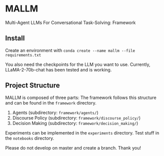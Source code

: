 # MALLM
Multi-Agent LLMs For Conversational Task-Solving: Framework

## Install
Create an environment with
`conda create --name mallm --file requirements.txt`

You also need the checkpoints for the LLM you want to use. Currently, LLaMA-2-70b-chat has been tested and is working.

## Project Structure
MALLM is composed of three parts: 
The framework follows this structure and can be found in the `framework` directory.

1) Agents (subdirectory: `framework/agents/`)
2) Discourse Policy (subdirectory: `framework/discourse_policy/`)
3) Decision Making (subdirectory: `framework/decision_making/`)

Experiments can be implemented in the `experiments` directory. Test stuff in the `notebooks` directory.

Please do not develop on master and create a branch. Thank you!
